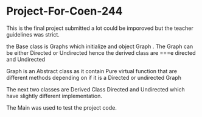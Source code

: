 # Project-For-Coen-244
This is the final project submitted a lot could be imporoved but the teacher guidelines was strict. 

the Base class is Graphs which initialize and object Graph . 
The Graph can be either Directed or Undirected hence the derived class are ===e directed and Undirected 

Graph is an Abstract class as it contain Pure virtual function  that are different methods depending on if it is a Directed or undirected Graph 

The next two classes are Derived Class Directed and Undirected which have slightly different implementation. 


The Main was used to test the project code. 
